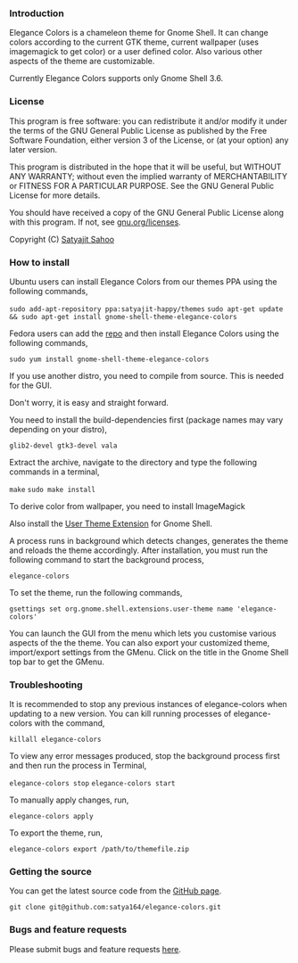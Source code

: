 ### Introduction

Elegance Colors is a chameleon theme for Gnome Shell. It can change colors according to the current GTK theme, current wallpaper (uses imagemagick to get color) or a user defined color. Also various other aspects of the theme are customizable.

Currently Elegance Colors supports only Gnome Shell 3.6.

### License

This program is free software: you can redistribute it and/or modify it under the terms of the GNU General Public License as published by the Free Software Foundation, either version 3 of the License, or (at your option) any later version.

This program is distributed in the hope that it will be useful, but WITHOUT ANY WARRANTY; without even the implied warranty of MERCHANTABILITY or FITNESS FOR A PARTICULAR PURPOSE. See the GNU General Public License for more details.

You should have received a copy of the GNU General Public License along with this program.  If not, see [gnu.org/licenses](http://www.gnu.org/licenses/).

Copyright (C) [Satyajit Sahoo](mailto:satyajit.happy@gmail.com)

### How to install

Ubuntu users can install Elegance Colors from our themes PPA using the following commands,

`sudo add-apt-repository ppa:satyajit-happy/themes`
`sudo apt-get update && sudo apt-get install gnome-shell-theme-elegance-colors`

Fedora users can add the [repo](http://download.opensuse.org/repositories/home:/satya164:/elegance-colors/Fedora_18/home:satya164:elegance-colors.repo) and then install Elegance Colors using the following commands,

`sudo yum install gnome-shell-theme-elegance-colors`

If you use another distro, you need to compile from source. This is needed for the GUI.

Don't worry, it is easy and straight forward.

You need to install the build-dependencies first (package names may vary depending on your distro),

`glib2-devel gtk3-devel vala`

Extract the archive, navigate to the directory and type the following commands in a terminal,

`make`
`sudo make install`

To derive color from wallpaper, you need to install ImageMagick

Also install the [User Theme Extension](https://extensions.gnome.org/extension/19/user-themes/) for Gnome Shell.

A process runs in background which detects changes, generates the theme and reloads the theme accordingly. After installation, you must run the following command to start the background process,

`elegance-colors`

To set the theme, run the following commands,

`gsettings set org.gnome.shell.extensions.user-theme name 'elegance-colors'`

You can launch the GUI from the menu which lets you customise various aspects of the the theme. You can also export your customized theme, import/export settings from the GMenu. Click on the title in the Gnome Shell top bar to get the GMenu.

### Troubleshooting

It is recommended to stop any previous instances of elegance-colors when updating to a new version. You can kill running processes of elegance-colors with the command,

`killall elegance-colors`

To view any error messages produced, stop the background process first and then run the process in Terminal,

`elegance-colors stop`
`elegance-colors start`

To manually apply changes, run,

`elegance-colors apply`

To export the theme, run,

`elegance-colors export /path/to/themefile.zip`

### Getting the source

You can get the latest source code from the [GitHub page](https://github.com/satya164/elegance-colors).

`git clone git@github.com:satya164/elegance-colors.git`

### Bugs and feature requests

Please submit bugs and feature requests [here](http://github.com/satya164/elegance-colors/issues).

